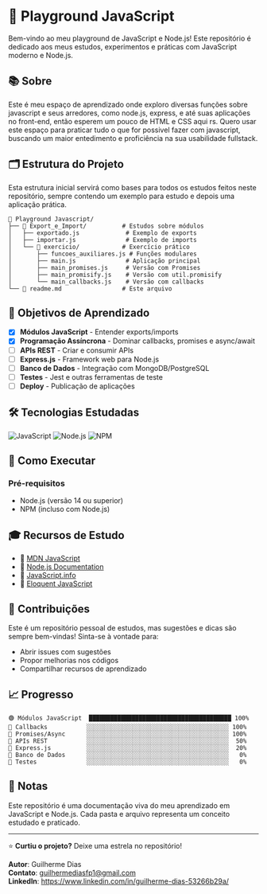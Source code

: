 # 🚀 Playground JavaScript

Bem-vindo ao meu playground de JavaScript e Node.js! Este repositório é dedicado aos meus estudos, experimentos e práticas com JavaScript moderno e Node.js.

## 📚 Sobre

Este é meu espaço de aprendizado onde exploro diversas funções sobre javascript e seus arredores, como node.js, express, e até suas aplicações no front-end, então esperem um pouco de HTML e CSS aqui rs.
Quero usar este espaço para praticar tudo o que for possivel fazer com javascript, buscando um maior entedimento e proficiência na sua usabilidade fullstack.

## 🗂️ Estrutura do Projeto

Esta estrutura inicial servirá como bases para todos os estudos feitos neste repositório, sempre contendo um exemplo para estudo e depois uma aplicação prática.

```
📁 Playground Javascript/
├── 📁 Export_e_Import/          # Estudos sobre módulos
│   ├── exportado.js             # Exemplo de exports
│   ├── importar.js              # Exemplo de imports
│   └── 📁 exercicio/            # Exercício prático
│       ├── funcoes_auxiliares.js # Funções modulares
│       ├── main.js              # Aplicação principal
│       ├── main_promises.js     # Versão com Promises
│       ├── main_promisify.js    # Versão com util.promisify
│       └── main_callbacks.js    # Versão com callbacks
└── 📄 readme.md                 # Este arquivo
```

## 🎯 Objetivos de Aprendizado

- [x] **Módulos JavaScript** - Entender exports/imports
- [x] **Programação Assíncrona** - Dominar callbacks, promises e async/await
- [ ] **APIs REST** - Criar e consumir APIs
- [ ] **Express.js** - Framework web para Node.js
- [ ] **Banco de Dados** - Integração com MongoDB/PostgreSQL
- [ ] **Testes** - Jest e outras ferramentas de teste
- [ ] **Deploy** - Publicação de aplicações

## 🛠️ Tecnologias Estudadas

![JavaScript](https://img.shields.io/badge/JavaScript-F7DF1E?style=for-the-badge&logo=javascript&logoColor=black)
![Node.js](https://img.shields.io/badge/Node.js-43853D?style=for-the-badge&logo=node.js&logoColor=white)
![NPM](https://img.shields.io/badge/NPM-CB3837?style=for-the-badge&logo=npm&logoColor=white)

## 🚀 Como Executar

### Pré-requisitos
- Node.js (versão 14 ou superior)
- NPM (incluso com Node.js)

## 🎓 Recursos de Estudo

- 📘 [MDN JavaScript](https://developer.mozilla.org/pt-BR/docs/Web/JavaScript)
- 📗 [Node.js Documentation](https://nodejs.org/docs/)
- 📙 [JavaScript.info](https://javascript.info/)
- 📕 [Eloquent JavaScript](https://eloquentjavascript.net/)

## 🤝 Contribuições

Este é um repositório pessoal de estudos, mas sugestões e dicas são sempre bem-vindas! Sinta-se à vontade para:
- Abrir issues com sugestões
- Propor melhorias nos códigos
- Compartilhar recursos de aprendizado

## 📈 Progresso

```
🟢 Módulos JavaScript  ████████████████████████████████████████ 100%
🔴 Callbacks           ░░░░░░░░░░░░░░░░░░░░░░░░░░░░░░░░░░░░░░░░ 100%
🔴 Promises/Async      ░░░░░░░░░░░░░░░░░░░░░░░░░░░░░░░░░░░░░░░░ 100%
🔴 APIs REST           ░░░░░░░░░░░░░░░░░░░░░░░░░░░░░░░░░░░░░░░░  50%
🔴 Express.js          ░░░░░░░░░░░░░░░░░░░░░░░░░░░░░░░░░░░░░░░░  20%
🔴 Banco de Dados      ░░░░░░░░░░░░░░░░░░░░░░░░░░░░░░░░░░░░░░░░   0%
🔴 Testes              ░░░░░░░░░░░░░░░░░░░░░░░░░░░░░░░░░░░░░░░░   0%
```

## 📝 Notas

Este repositório é uma documentação viva do meu aprendizado em JavaScript e Node.js. Cada pasta e arquivo representa um conceito estudado e praticado.

---

⭐ **Curtiu o projeto?** Deixe uma estrela no repositório!

**Autor**: Guilherme Dias <br>
**Contato**: guilhermediasfp1@gmail.com <br>
**LinkedIn**: https://www.linkedin.com/in/guilherme-dias-53266b29a/